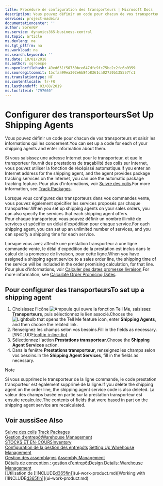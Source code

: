 ```yaml
---
title: Procédure de configuration des transporteurs | Microsoft Docs
description: Vous pouvez définir un code pour chacun de vos transporteurs et saisir les informations qui les concernent.
services: project-madeira
documentationcenter: ''
author: SorenGP
ms.service: dynamics365-business-central
ms.topic: article
ms.devlang: na
ms.tgt_pltfrm: na
ms.workload: na
ms.search.keywords: ''
ms.date: 10/01/2018
ms.author: sgroespe
ms.openlocfilehash: 49ed631f56730bce647dfe9fc75be2c2fc6b9359
ms.sourcegitcommit: 1bcfaa99ea302e6b84b8361ca02730b135557fc1
ms.translationtype: HT
ms.contentlocale: fr-FR
ms.lasthandoff: 03/08/2019
ms.locfileid: "797660"
---
```

# <a name="set-up-shipping-agents"></a><span data-ttu-id="c92eb-103">Configurer des transporteurs</span><span class="sxs-lookup"><span data-stu-id="c92eb-103">Set Up Shipping Agents</span></span>
<span data-ttu-id="c92eb-104">Vous pouvez définir un code pour chacun de vos transporteurs et saisir les informations qui les concernent.</span><span class="sxs-lookup"><span data-stu-id="c92eb-104">You can set up a code for each of your shipping agents and enter information about them.</span></span>  

<span data-ttu-id="c92eb-105">Si vous saisissez une adresse Internet pour le transporteur, et que le transporteur fournit des prestations de traçabilité des colis sur Internet, vous pouvez utiliser la fonction de récépissé automatique.</span><span class="sxs-lookup"><span data-stu-id="c92eb-105">If you enter an Internet address for the shipping agent, and the agent provides package tracking services on the Internet, you can use the automatic package tracking feature.</span></span> <span data-ttu-id="c92eb-106">Pour plus d'informations, voir [Suivre des colis](sales-how-track-packages.md).</span><span class="sxs-lookup"><span data-stu-id="c92eb-106">For more information, see [Track Packages](sales-how-track-packages.md).</span></span>

<span data-ttu-id="c92eb-107">Lorsque vous configurez des transporteurs dans vos commandes vente, vous pouvez également spécifier les services proposés par chaque transporteur.</span><span class="sxs-lookup"><span data-stu-id="c92eb-107">When you set up shipping agents on your sales orders, you can also specify the services that each shipping agent offers.</span></span>  
<span data-ttu-id="c92eb-108">Pour chaque transporteur, vous pouvez définir un nombre illimité de services et spécifier un délai d'expédition pour chaque service.</span><span class="sxs-lookup"><span data-stu-id="c92eb-108">For each shipping agent, you can set up an unlimited number of services, and you can specify a shipping time for each service.</span></span>  

<span data-ttu-id="c92eb-109">Lorsque vous avez affecté une prestation transporteur à une ligne commande vente, le délai d'expédition de la prestation est inclus dans le calcul de la promesse de livraison, pour cette ligne.</span><span class="sxs-lookup"><span data-stu-id="c92eb-109">When you have assigned a shipping agent service to a sales order line, the shipping time of the service will be included in the order promising calculation, for that line.</span></span> <span data-ttu-id="c92eb-110">Pour plus d'informations, voir [Calculer des dates promesse livraison](sales-how-to-calculate-order-promising-dates.md).</span><span class="sxs-lookup"><span data-stu-id="c92eb-110">For more information, see [Calculate Order Promising Dates](sales-how-to-calculate-order-promising-dates.md).</span></span>

## <a name="to-set-up-a-shipping-agent"></a><span data-ttu-id="c92eb-111">Pour configurer des transporteurs</span><span class="sxs-lookup"><span data-stu-id="c92eb-111">To set up a shipping agent</span></span>  
1.  <span data-ttu-id="c92eb-112">Choisissez l'icône ![Ampoule qui ouvre la fonction Tell Me](media/ui-search/search_small.png "Dites-moi ce que vous voulez faire"), saisissez **Transporteurs**, puis sélectionnez le lien associé.</span><span class="sxs-lookup"><span data-stu-id="c92eb-112">Choose the ![Lightbulb that opens the Tell Me feature](media/ui-search/search_small.png "Tell me what you want to do") icon, enter **Shipping Agents**, and then choose the related link.</span></span>  
2.  <span data-ttu-id="c92eb-113">Renseignez les champs selon vos besoins.</span><span class="sxs-lookup"><span data-stu-id="c92eb-113">Fill in the fields as necessary.</span></span> [!INCLUDE[tooltip-inline-tip](includes/tooltip-inline-tip_md.md)]<span data-ttu-id="c92eb-114">.</span><span class="sxs-lookup"><span data-stu-id="c92eb-114">.</span></span>  
3.  <span data-ttu-id="c92eb-115">Sélectionnez l'action **Prestations transporteur**.</span><span class="sxs-lookup"><span data-stu-id="c92eb-115">Choose the **Shipping Agent Services** action.</span></span>
4. <span data-ttu-id="c92eb-116">Dans la fenêtre **Prestations transporteur**, renseignez les champs selon vos besoins.</span><span class="sxs-lookup"><span data-stu-id="c92eb-116">In the **Shipping Agent Services**, fill in the fields as necessary.</span></span>

> [!NOTE]  
>  <span data-ttu-id="c92eb-117">Si vous supprimez le transporteur de la ligne commande, le code prestation transporteur est également supprimé de la ligne.</span><span class="sxs-lookup"><span data-stu-id="c92eb-117">If you delete the shipping agent on the order line, the shipping agent service code is also deleted.</span></span> <span data-ttu-id="c92eb-118">La valeur des champs basée en partie sur la prestation transporteur est ensuite recalculée.</span><span class="sxs-lookup"><span data-stu-id="c92eb-118">The contents of fields that were based in part on the shipping agent service are recalculated.</span></span>  

## <a name="see-also"></a><span data-ttu-id="c92eb-119">Voir aussi</span><span class="sxs-lookup"><span data-stu-id="c92eb-119">See Also</span></span>
<span data-ttu-id="c92eb-120">[Suivre des colis](sales-how-track-packages.md)  </span><span class="sxs-lookup"><span data-stu-id="c92eb-120">[Track Packages](sales-how-track-packages.md)  </span></span>  
[<span data-ttu-id="c92eb-121">Gestion d’entrepôt</span><span class="sxs-lookup"><span data-stu-id="c92eb-121">Warehouse Management</span></span>](warehouse-manage-warehouse.md)  
[<span data-ttu-id="c92eb-122">STOCKS ET EN-COURS</span><span class="sxs-lookup"><span data-stu-id="c92eb-122">Inventory</span></span>](inventory-manage-inventory.md)  
<span data-ttu-id="c92eb-123">[Configuration de la gestion des entrepôts](warehouse-setup-warehouse.md)   </span><span class="sxs-lookup"><span data-stu-id="c92eb-123">[Setting Up Warehouse Management](warehouse-setup-warehouse.md)   </span></span>  
<span data-ttu-id="c92eb-124">[Gestion des assemblages](assembly-assemble-items.md)  </span><span class="sxs-lookup"><span data-stu-id="c92eb-124">[Assembly Management](assembly-assemble-items.md)  </span></span>  
[<span data-ttu-id="c92eb-125">Détails de conception : gestion d'entrepôt</span><span class="sxs-lookup"><span data-stu-id="c92eb-125">Design Details: Warehouse Management</span></span>](design-details-warehouse-management.md)  
<span data-ttu-id="c92eb-126">[Utilisation de [!INCLUDE[d365fin](includes/d365fin_md.md)]](ui-work-product.md)</span><span class="sxs-lookup"><span data-stu-id="c92eb-126">[Working with [!INCLUDE[d365fin](includes/d365fin_md.md)]](ui-work-product.md)</span></span>  
